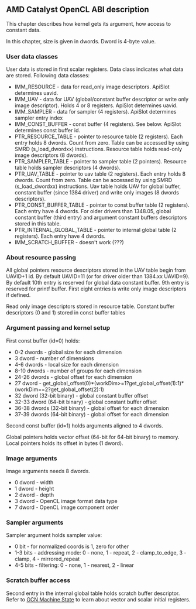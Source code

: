 ## AMD Catalyst OpenCL ABI description

This chapter describes how kernel gets its argument, how access to constant data.

In this chapter, size is given in dwords. Dword is 4-byte value.

### User data classes

User data is stored in first scalar registers. Data class indicates what data are stored.
Following data classes:

* IMM_RESOURCE - data for read_only image descriptors. ApiSlot determines uavid.
* IMM_UAV - data for UAV (global/constant buffer descriptor or
write only image descriptor). Holds 4 or 8 registers. ApiSlot determines uavid.
* IMM_SAMPLER - data for sampler (4 registers). ApiSlot determines sampler entry index
* IMM_CONST_BUFFER - const buffer (4 registers). See below.
ApiSlot determines const buffer id.
* PTR_RESOURCE_TABLE - pointer to resource table (2 registers).
Each entry holds 8 dwords. Count from zero.
Table can be accessed by using SMRD (s_load_dwordxx) instructions.
Resource table holds read-only image descriptors (8 dwords).
* PTR_SAMPLER_TABLE - pointer to sampler table (2 pointers).
Resource table holds sampler descriptors (4 dwords).
* PTR_UAV_TABLE - pointer to uav table (2 registers).
Each entry holds 8 dwords. Count from zero.
Table can be accessed by using SMRD (s_load_dwordxx) instructions.
Uav table holds UAV for global buffer, constant buffer (since 1384 driver)
and write only images (8 dwords descriptors).
* PTR_CONST_BUFFER_TABLE - pointer to const buffer table (2 registers).
Each entry have 4 dwords. For older drivers than 1348.05, global constant buffer
(third entry) and argument constant buffers descriptors stored in this table.
* PTR_INTERNAL_GLOBAL_TABLE - pointer to internal global table (2 registers).
Each entry have 4 dwords.
* IMM_SCRATCH_BUFFER - doesn't work (???)

### About resource passing

All global pointers resource descriptors stored in the UAV table begin from
UAVID+1 id. By default UAVID=11 (or for driver older than 1384.xx UAVID=9).
By default 10th entry is reserved for global data constant buffer.
9th entry is reserved for printf buffer.
First eight entries is write only image descriptors if defined.

Read only image descriptors stored in resource table.
Constant buffer descriptors (0 and 1) stored in const buffer tables

### Argument passing and kernel setup

First const buffer (id=0) holds:

* 0-2 dwords - global size for each dimension
* 3 dword - number of dimensions
* 4-6 dwords - local size for each dimension
* 8-10 dwords - number of groups for each dimension
* 24-26 dwords - global offset for each dimension
* 27 dword - get_global_offset(0)\*(workDim>=1?get_global_offset(1):1)\*
            (workDim==2?get_global_offset(2):1)
* 32 dword (32-bit binary) - global constant buffer offset
* 32-33 dword (64-bit binary) - global constant buffer offset
* 36-38 dwords (32-bit binary) - global offset for each dimension
* 37-39 dwords (64-bit binary) - global offset for each dimension

Second const buffer (id=1) holds arguments aligned to 4 dwords.

Global pointers holds vector offset (64-bit for 64-bit binary) to memory.
Local pointers holds its offset in bytes (1 dword).

### Image arguments

Image arguments needs 8 dwords.

* 0 dword - width
* 1 dword - height
* 2 dword - depth
* 3 dword - OpenCL image format data type
* 7 dword - OpenCL image component order

### Sampler arguments

Sampler argument holds sampler value:

* 0 bit - for normalized coords is 1, zero for other
* 1-3 bits - addressing mode:
    0 - none, 1 - repeat, 2 - clamp_to_edge, 3 - clamp, 4 - mirrored_repeat
* 4-5 bits - filtering: 0 - none, 1 - nearest, 2 - linear

### Scratch buffer access

Second entry in the internal global table holds scratch buffer descriptor.
Refer to [GCN Machine State](GcnState) to learn about vector and scalar initial registers.
